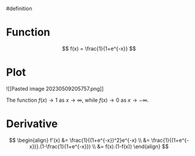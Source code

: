 #definition 
# Function

$$
f(x) = \frac{1}{1+e^{-x}}
$$

# Plot
![[Pasted image 20230509205757.png]]

The function $f(x) \rightarrow 1$ as $x \rightarrow \infty$, while $f(x) \rightarrow 0$ as $x \rightarrow -\infty$.

# Derivative
$$
\begin{align}
f'(x) &= \frac{1}{(1+e^{-x})^2}e^{-x} \\
&= \frac{1}{(1+e^{-x})}.(1-\frac{1}{1+e^{-x}}) \\
&= f(x).(1-f(x))
\end{align}
$$